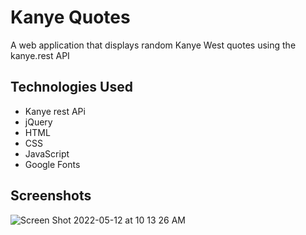 # Kanye Quotes

A web application that displays random Kanye West quotes using the kanye.rest API

## Technologies Used

* Kanye rest APi
* jQuery
* HTML
* CSS
* JavaScript
* Google Fonts

## Screenshots
![Screen Shot 2022-05-12 at 10 13 26 AM](https://user-images.githubusercontent.com/91226782/168095670-b633ba7f-deb3-4564-9361-f413d7504012.png)

